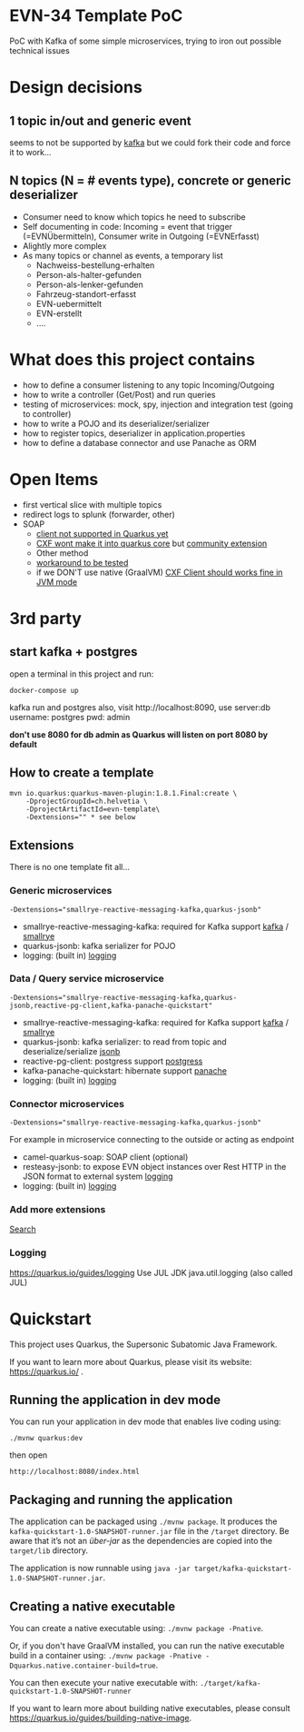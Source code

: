 # EVN-34 Template PoC

PoC with Kafka of some simple microservices, trying to iron out possible technical issues

# Design decisions
## 1 topic in/out and generic event 
seems to not be supported by  [kafka](https://quarkus.io/guides/kafka) but we could fork their code and force it to work...

## N topics (N = # events type), concrete or generic deserializer
* Consumer need to know which topics he need to subscribe 
* Self documenting in code: Incoming = event that trigger (=EVNÜbermitteln), Consumer write in Outgoing (=EVNErfasst)
* Alightly more complex
* As many topics or channel as events, a temporary list
    * Nachweiss-bestellung-erhalten
    * Person-als-halter-gefunden
    * Person-als-lenker-gefunden
    * Fahrzeug-standort-erfasst
    * EVN-uebermittelt
    * EVN-erstellt
    * ....

# What does this project contains

* how to define a consumer listening to any topic Incoming/Outgoing
* how to write a controller (Get/Post) and run queries
* testing of microservices: mock, spy, injection and integration test (going to controller)
* how to write a POJO and its deserializer/serializer
* how to register topics, deserializer in application.properties
* how to define a database connector and use Panache as ORM

# Open Items

* first vertical slice with multiple topics
* redirect logs to splunk (forwarder, other)
* SOAP
  * [client not supported in Quarkus yet](https://github.com/quarkusio/quarkus/issues/3479)
  * [CXF wont make it into quarkus core](https://github.com/quarkusio/quarkus/issues/4005) but [community extension](https://github.com/shumonsharif/quarkus-cxf)
  * Other method
  * [workaround to be tested](https://stackoverflow.com/questions/60218884/consume-soap-service-using-quarkus)
  * if we DON'T use native (GraalVM) [CXF Client should works fine in JVM mode](https://cxf.apache.org/docs/how-do-i-develop-a-client.html)
   
# 3rd party 
## start kafka + postgres

open a terminal in this project and run:

```docker-compose up```

kafka run and postgres also, visit http://localhost:8090, use server:db username: postgres pwd: admin

**don't use 8080 for db admin as Quarkus will listen on port 8080 by default**

## How to create a template
```
mvn io.quarkus:quarkus-maven-plugin:1.8.1.Final:create \
    -DprojectGroupId=ch.helvetia \
    -DprojectArtifactId=evn-template\
    -Dextensions="" * see below
```

## Extensions
There is no one template fit all...
### Generic microservices 
```
-Dextensions="smallrye-reactive-messaging-kafka,quarkus-jsonb"
```
* smallrye-reactive-messaging-kafka: required for Kafka support [kafka](https://quarkus.io/guides/kafka) / [smallrye](https://smallrye.io/smallrye-reactive-messaging/smallrye-reactive-messaging/2.2/index.html)
* quarkus-jsonb: kafka serializer for POJO
* logging: (built in) [logging](https://quarkus.io/guides/logging)

### Data / Query service microservice
```
-Dextensions="smallrye-reactive-messaging-kafka,quarkus-jsonb,reactive-pg-client,kafka-panache-quickstart"
```
* smallrye-reactive-messaging-kafka: required for Kafka support [kafka](https://quarkus.io/guides/kafka) / [smallrye](https://smallrye.io/smallrye-reactive-messaging/smallrye-reactive-messaging/2.2/index.html)
* quarkus-jsonb: kafka serializer: to read from topic and deserialize/serialize [jsonb](https://quarkus.io/guides/rest-json)
* reactive-pg-client: postgress support [postgress](https://quarkus.io/guides/reactive-sql-clients)
* kafka-panache-quickstart: hibernate support [panache](https://quarkus.io/guides/hibernate-orm-panache)
* logging: (built in) [logging](https://quarkus.io/guides/logging)

### Connector microservices  
```
-Dextensions="smallrye-reactive-messaging-kafka,quarkus-jsonb"
```
For example in microservice connecting to the outside or acting as endpoint
* camel-quarkus-soap: SOAP client (optional)
* resteasy-jsonb: to expose EVN object instances over Rest HTTP in the JSON format to external system [logging](https://quarkus.io/guides/logging)
* logging: (built in) [logging](https://quarkus.io/guides/logging)

### Add more extensions  
[Search](https://code.quarkus.io/)

### Logging
https://quarkus.io/guides/logging
Use JUL JDK java.util.logging (also called JUL)

# Quickstart

This project uses Quarkus, the Supersonic Subatomic Java Framework.

If you want to learn more about Quarkus, please visit its website: https://quarkus.io/ .

## Running the application in dev mode

You can run your application in dev mode that enables live coding using:
```
./mvnw quarkus:dev
```
then open
```
http://localhost:8080/index.html
```

## Packaging and running the application

The application can be packaged using `./mvnw package`.
It produces the `kafka-quickstart-1.0-SNAPSHOT-runner.jar` file in the `/target` directory.
Be aware that it’s not an _über-jar_ as the dependencies are copied into the `target/lib` directory.

The application is now runnable using `java -jar target/kafka-quickstart-1.0-SNAPSHOT-runner.jar`.

## Creating a native executable

You can create a native executable using: `./mvnw package -Pnative`.

Or, if you don't have GraalVM installed, you can run the native executable build in a container using: `./mvnw package -Pnative -Dquarkus.native.container-build=true`.

You can then execute your native executable with: `./target/kafka-quickstart-1.0-SNAPSHOT-runner`

If you want to learn more about building native executables, please consult https://quarkus.io/guides/building-native-image.
